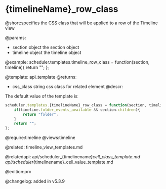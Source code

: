 {timelineName}_row_class
=============

@short:specifies the CSS class that will be applied to a row of the Timeline view
	

@params:

- section	object	the section object
- timeline  object  the timeline object


@example:
scheduler.templates.timeline_row_class = function(section, timeline){
	return "";
};

@template:	api_template
@returns:
- css_class    string     css class for related element
@descr:

The default value of the template is:

~~~js
scheduler.templates.{timelineName}_row_class = function(section, timeline){
	if(timeline.folder_events_available && section.children){
		return "folder";
	}
	return "";
};
~~~
	
@require:timeline
@views:timeline


@related:
	timeline_view_templates.md

@relatedapi:
api/scheduler_{timelinename}_cell_class_template.md
api/scheduler_{timelinename}_cell_value_template.md

@edition:pro

@changelog: added in v5.3.9